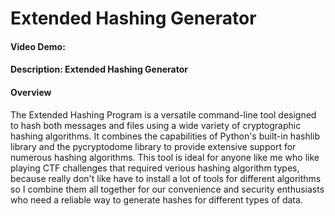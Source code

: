 # Extended Hashing Generator
#### Video Demo:  <URL HERE>
#### Description: Extended Hashing Generator
#### Overview
<p>The Extended Hashing Program is a versatile command-line tool designed to hash both messages and files using a wide variety of cryptographic hashing algorithms. It combines the capabilities of Python's built-in hashlib library and the pycryptodome library to provide extensive support for numerous hashing algorithms. This tool is ideal for anyone like me who like playing CTF challenges that required verious hashing algorithm types, because really don't like have to install a lot of tools for different algorithms so I combine them all together for our convenience and security enthusiasts who need a reliable way to generate hashes for different types of data.
</p>





